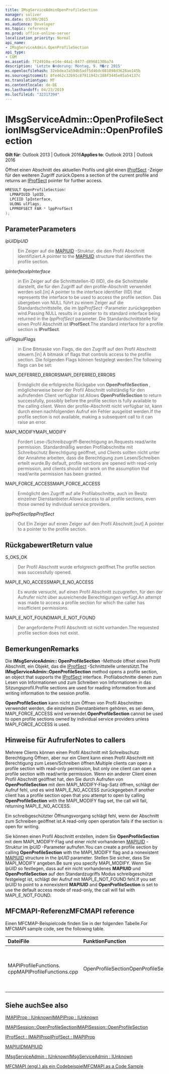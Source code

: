 ```yaml
---
title: IMsgServiceAdminOpenProfileSection
manager: soliver
ms.date: 03/09/2015
ms.audience: Developer
ms.topic: reference
ms.prod: office-online-server
localization_priority: Normal
api_name:
- IMsgServiceAdmin.OpenProfileSection
api_type:
- COM
ms.assetid: 7f24910a-e14e-44a1-8477-d8968130ba74
description: 'Letzte �nderung: Montag, 9. M�rz 2015'
ms.openlocfilehash: 32ebdea3a594b5adf5d46dc081098d3628ae145b
ms.sourcegitcommit: 8fe462c32b91c87911942c188f3445e85a54137c
ms.translationtype: MT
ms.contentlocale: de-DE
ms.lasthandoff: 04/23/2019
ms.locfileid: "32317394"
---
```

# <a name="imsgserviceadminopenprofilesection"></a><span data-ttu-id="55137-103">IMsgServiceAdmin::OpenProfileSection</span><span class="sxs-lookup"><span data-stu-id="55137-103">IMsgServiceAdmin::OpenProfileSection</span></span>

  
  
<span data-ttu-id="55137-104">**Gilt für**: Outlook 2013 | Outlook 2016</span><span class="sxs-lookup"><span data-stu-id="55137-104">**Applies to**: Outlook 2013 | Outlook 2016</span></span> 
  
<span data-ttu-id="55137-105">Öffnet einen Abschnitt des aktuellen Profils und gibt einen [IProfSect](iprofsectimapiprop.md) -Zeiger für den weiteren Zugriff zurück.</span><span class="sxs-lookup"><span data-stu-id="55137-105">Opens a section of the current profile and returns an [IProfSect](iprofsectimapiprop.md) pointer for further access.</span></span> 
  
```cpp
HRESULT OpenProfileSection(
  LPMAPIUID lpUID,
  LPCIID lpInterface,
  ULONG ulFlags,
  LPPROFSECT FAR * lppProfSect
);
```

## <a name="parameters"></a><span data-ttu-id="55137-106">Parameter</span><span class="sxs-lookup"><span data-stu-id="55137-106">Parameters</span></span>

 <span data-ttu-id="55137-107">_lpUID_</span><span class="sxs-lookup"><span data-stu-id="55137-107">_lpUID_</span></span>
  
> <span data-ttu-id="55137-108">Ein Zeiger auf die [MAPIUID](mapiuid.md) -Struktur, die den Profil Abschnitt identifiziert.</span><span class="sxs-lookup"><span data-stu-id="55137-108">A pointer to the [MAPIUID](mapiuid.md) structure that identifies the profile section.</span></span> 
    
 <span data-ttu-id="55137-109">_lpInterface_</span><span class="sxs-lookup"><span data-stu-id="55137-109">_lpInterface_</span></span>
  
> <span data-ttu-id="55137-110">in Ein Zeiger auf die Schnittstellen-ID (IID), die die Schnittstelle darstellt, die für den Zugriff auf den profile-Abschnitt verwendet werden soll.</span><span class="sxs-lookup"><span data-stu-id="55137-110">[in] A pointer to the interface identifier (IID) that represents the interface to be used to access the profile section.</span></span> <span data-ttu-id="55137-111">Das übergeben von NULL führt zu einem Zeiger auf die Standardschnittstelle, die im _lppProfSect_ -Parameter zurückgegeben wird.</span><span class="sxs-lookup"><span data-stu-id="55137-111">Passing NULL results in a pointer to its standard interface being returned in the  _lppProfSect_ parameter.</span></span> <span data-ttu-id="55137-112">Die Standardschnittstelle für einen Profil Abschnitt ist **IProfSect**.</span><span class="sxs-lookup"><span data-stu-id="55137-112">The standard interface for a profile section is **IProfSect**.</span></span>
    
 <span data-ttu-id="55137-113">_ulFlags_</span><span class="sxs-lookup"><span data-stu-id="55137-113">_ulFlags_</span></span>
  
> <span data-ttu-id="55137-114">in Eine Bitmaske von Flags, die den Zugriff auf den Profil Abschnitt steuern.</span><span class="sxs-lookup"><span data-stu-id="55137-114">[in] A bitmask of flags that controls access to the profile section.</span></span> <span data-ttu-id="55137-115">Die folgenden Flags können festgelegt werden:</span><span class="sxs-lookup"><span data-stu-id="55137-115">The following flags can be set:</span></span>
    
<span data-ttu-id="55137-116">MAPI_DEFERRED_ERRORS</span><span class="sxs-lookup"><span data-stu-id="55137-116">MAPI_DEFERRED_ERRORS</span></span> 
  
> <span data-ttu-id="55137-117">Ermöglicht die erfolgreiche Rückgabe von **OpenProfileSection** , möglicherweise bevor der Profil Abschnitt vollständig für den aufrufenden Client verfügbar ist.</span><span class="sxs-lookup"><span data-stu-id="55137-117">Allows **OpenProfileSection** to return successfully, possibly before the profile section is fully available to the calling client.</span></span> <span data-ttu-id="55137-118">Wenn der profile-Abschnitt nicht verfügbar ist, kann durch einen nachfolgenden Aufruf ein Fehler ausgelöst werden.</span><span class="sxs-lookup"><span data-stu-id="55137-118">If the profile section is not available, making a subsequent call to it can raise an error.</span></span> 
    
<span data-ttu-id="55137-119">MAPI_MODIFY</span><span class="sxs-lookup"><span data-stu-id="55137-119">MAPI_MODIFY</span></span> 
  
> <span data-ttu-id="55137-120">Fordert Lese-/Schreibzugriff-Berechtigung an.</span><span class="sxs-lookup"><span data-stu-id="55137-120">Requests read/write permission.</span></span> <span data-ttu-id="55137-121">Standardmäßig werden Profilabschnitte mit Schreibschutz Berechtigung geöffnet, und Clients sollten nicht unter der Annahme arbeiten, dass die Berechtigung zum Lesen/Schreiben erteilt wurde.</span><span class="sxs-lookup"><span data-stu-id="55137-121">By default, profile sections are opened with read-only permission, and clients should not work on the assumption that read/write permission has been granted.</span></span> 
    
<span data-ttu-id="55137-122">MAPI_FORCE_ACCESS</span><span class="sxs-lookup"><span data-stu-id="55137-122">MAPI_FORCE_ACCESS</span></span>
  
> <span data-ttu-id="55137-123">Ermöglicht den Zugriff auf alle Profilabschnitte, auch im Besitz einzelner Dienstanbieter.</span><span class="sxs-lookup"><span data-stu-id="55137-123">Allows access to all profile sections, even those owned by individual service providers.</span></span>
    
 <span data-ttu-id="55137-124">_lppProfSect_</span><span class="sxs-lookup"><span data-stu-id="55137-124">_lppProfSect_</span></span>
  
> <span data-ttu-id="55137-125">Out Ein Zeiger auf einen Zeiger auf den Profil Abschnitt.</span><span class="sxs-lookup"><span data-stu-id="55137-125">[out] A pointer to a pointer to the profile section.</span></span>
    
## <a name="return-value"></a><span data-ttu-id="55137-126">Rückgabewert</span><span class="sxs-lookup"><span data-stu-id="55137-126">Return value</span></span>

<span data-ttu-id="55137-127">S_OK</span><span class="sxs-lookup"><span data-stu-id="55137-127">S_OK</span></span> 
  
> <span data-ttu-id="55137-128">Der Profil Abschnitt wurde erfolgreich geöffnet.</span><span class="sxs-lookup"><span data-stu-id="55137-128">The profile section was successfully opened.</span></span>
    
<span data-ttu-id="55137-129">MAPI_E_NO_ACCESS</span><span class="sxs-lookup"><span data-stu-id="55137-129">MAPI_E_NO_ACCESS</span></span> 
  
> <span data-ttu-id="55137-130">Es wurde versucht, auf einen Profil Abschnitt zuzugreifen, für den der Aufrufer nicht über ausreichende Berechtigungen verfügt.</span><span class="sxs-lookup"><span data-stu-id="55137-130">An attempt was made to access a profile section for which the caller has insufficient permissions.</span></span>
    
<span data-ttu-id="55137-131">MAPI_E_NOT_FOUND</span><span class="sxs-lookup"><span data-stu-id="55137-131">MAPI_E_NOT_FOUND</span></span> 
  
> <span data-ttu-id="55137-132">Der angeforderte Profil Abschnitt ist nicht vorhanden.</span><span class="sxs-lookup"><span data-stu-id="55137-132">The requested profile section does not exist.</span></span>
    
## <a name="remarks"></a><span data-ttu-id="55137-133">Bemerkungen</span><span class="sxs-lookup"><span data-stu-id="55137-133">Remarks</span></span>

<span data-ttu-id="55137-134">Die **IMsgServiceAdmin:: OpenProfileSection** -Methode öffnet einen Profil Abschnitt, ein Objekt, das die [IProfSect](iprofsectimapiprop.md) -Schnittstelle unterstützt.</span><span class="sxs-lookup"><span data-stu-id="55137-134">The **IMsgServiceAdmin::OpenProfileSection** method opens a profile section, an object that supports the [IProfSect](iprofsectimapiprop.md) interface.</span></span> <span data-ttu-id="55137-135">Profilabschnitte dienen zum Lesen von Informationen und zum Schreiben von Informationen in das Sitzungsprofil.</span><span class="sxs-lookup"><span data-stu-id="55137-135">Profile sections are used for reading information from and writing information to the session profile.</span></span> 
  
 <span data-ttu-id="55137-136">**OpenProfileSection** kann nicht zum Öffnen von Profil Abschnitten verwendet werden, die einzelnen Dienstanbietern gehören, es sei denn, MAPI_FORCE_ACCESS wird verwendet.</span><span class="sxs-lookup"><span data-stu-id="55137-136">**OpenProfileSection** cannot be used to open profile sections owned by individual service providers unless MAPI_FORCE_ACCESS is used.</span></span> 
  
## <a name="notes-to-callers"></a><span data-ttu-id="55137-137">Hinweise für Aufrufer</span><span class="sxs-lookup"><span data-stu-id="55137-137">Notes to callers</span></span>

<span data-ttu-id="55137-138">Mehrere Clients können einen Profil Abschnitt mit Schreibschutz Berechtigung Öffnen, aber nur ein Client kann einen Profil Abschnitt mit Berechtigung zum Lesen/Schreiben öffnen.</span><span class="sxs-lookup"><span data-stu-id="55137-138">Multiple clients can open a profile section with read-only permission, but only one client can open a profile section with read/write permission.</span></span> <span data-ttu-id="55137-139">Wenn ein anderer Client einen Profil Abschnitt geöffnet hat, den Sie durch Aufrufen von **OpenProfileSection** mit dem MAPI_MODIFY-Flag-Satz öffnen, schlägt der Aufruf fehl, und es wird MAPI_E_NO_ACCESS zurückgegeben.</span><span class="sxs-lookup"><span data-stu-id="55137-139">If another client has a profile section open that you attempt to open by calling **OpenProfileSection** with the MAPI_MODIFY flag set, the call will fail, returning MAPI_E_NO_ACCESS.</span></span> 
  
<span data-ttu-id="55137-140">Ein schreibgeschützter Öffnungsvorgang schlägt fehl, wenn der Abschnitt zum Schreiben geöffnet ist.</span><span class="sxs-lookup"><span data-stu-id="55137-140">A read-only open operation fails if the section is open for writing.</span></span> 
  
<span data-ttu-id="55137-141">Sie können einen Profil Abschnitt erstellen, indem Sie **OpenProfileSection** mit dem MAPI_MODIFY-Flag und einer nicht vorhandenen [MAPIUID](mapiuid.md) -Struktur im _lpUID_ -Parameter aufrufen.</span><span class="sxs-lookup"><span data-stu-id="55137-141">You can create a profile section by calling **OpenProfileSection** with the MAPI_MODIFY flag and a nonexistent [MAPIUID](mapiuid.md) structure in the  _lpUID_ parameter.</span></span> <span data-ttu-id="55137-142">Stellen Sie sicher, dass Sie MAPI_MODIFY angeben.</span><span class="sxs-lookup"><span data-stu-id="55137-142">Be sure you specify MAPI_MODIFY.</span></span> <span data-ttu-id="55137-143">Wenn Sie _lpUID_ so festlegen, dass auf ein nicht vorhandenes **MAPIUID** und **OpenProfileSection** auf den Standardzugriffs Modus schreibgeschützt festgelegt ist, schlägt der Aufruf mit MAPI_E_NOT_FOUND fehl.</span><span class="sxs-lookup"><span data-stu-id="55137-143">If you set  _lpUID_ to point to a nonexistent **MAPIUID** and **OpenProfileSection** is set to use the default access mode of read-only, the call will fail with MAPI_E_NOT_FOUND.</span></span> 
  
## <a name="mfcmapi-reference"></a><span data-ttu-id="55137-144">MFCMAPI-Referenz</span><span class="sxs-lookup"><span data-stu-id="55137-144">MFCMAPI reference</span></span>

<span data-ttu-id="55137-145">Einen MFCMAP-Beispielcode finden Sie in der folgenden Tabelle.</span><span class="sxs-lookup"><span data-stu-id="55137-145">For MFCMAPI sample code, see the following table.</span></span>
  
|<span data-ttu-id="55137-146">**Datei**</span><span class="sxs-lookup"><span data-stu-id="55137-146">**File**</span></span>|<span data-ttu-id="55137-147">**Funktion**</span><span class="sxs-lookup"><span data-stu-id="55137-147">**Function**</span></span>|<span data-ttu-id="55137-148">**Comment**</span><span class="sxs-lookup"><span data-stu-id="55137-148">**Comment**</span></span>|
|:-----|:-----|:-----|
|<span data-ttu-id="55137-149">MAPIProfileFunctions. cpp</span><span class="sxs-lookup"><span data-stu-id="55137-149">MAPIProfileFunctions.cpp</span></span>  <br/> |<span data-ttu-id="55137-150">OpenProfileSection</span><span class="sxs-lookup"><span data-stu-id="55137-150">OpenProfileSection</span></span>  <br/> |<span data-ttu-id="55137-151">MFCMAPI verwendet die **IMsgServiceAdmin:: OpenProfileSection** -Methode, um einen Profil Abschnitt zu öffnen.</span><span class="sxs-lookup"><span data-stu-id="55137-151">MFCMAPI uses the **IMsgServiceAdmin::OpenProfileSection** method to open a profile section.</span></span>  <br/> |
   
## <a name="see-also"></a><span data-ttu-id="55137-152">Siehe auch</span><span class="sxs-lookup"><span data-stu-id="55137-152">See also</span></span>



[<span data-ttu-id="55137-153">IMAPIProp : IUnknown</span><span class="sxs-lookup"><span data-stu-id="55137-153">IMAPIProp : IUnknown</span></span>](imapipropiunknown.md)
  
[<span data-ttu-id="55137-154">IMAPISession::OpenProfileSection</span><span class="sxs-lookup"><span data-stu-id="55137-154">IMAPISession::OpenProfileSection</span></span>](imapisession-openprofilesection.md)
  
[<span data-ttu-id="55137-155">IProfSect : IMAPIProp</span><span class="sxs-lookup"><span data-stu-id="55137-155">IProfSect : IMAPIProp</span></span>](iprofsectimapiprop.md)
  
[<span data-ttu-id="55137-156">MAPIUID</span><span class="sxs-lookup"><span data-stu-id="55137-156">MAPIUID</span></span>](mapiuid.md)
  
[<span data-ttu-id="55137-157">IMsgServiceAdmin : IUnknown</span><span class="sxs-lookup"><span data-stu-id="55137-157">IMsgServiceAdmin : IUnknown</span></span>](imsgserviceadminiunknown.md)


[<span data-ttu-id="55137-158">MFCMAPI (engl.) als ein Codebeispiel</span><span class="sxs-lookup"><span data-stu-id="55137-158">MFCMAPI as a Code Sample</span></span>](mfcmapi-as-a-code-sample.md)

